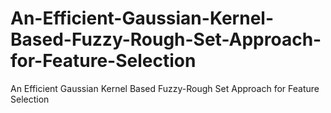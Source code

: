 # An-Efficient-Gaussian-Kernel-Based-Fuzzy-Rough-Set-Approach-for-Feature-Selection
An Efficient Gaussian Kernel Based Fuzzy-Rough Set Approach for Feature Selection
